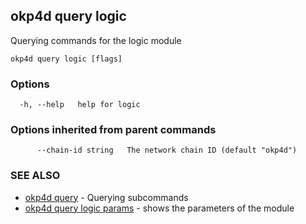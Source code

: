 ## okp4d query logic

Querying commands for the logic module

```
okp4d query logic [flags]
```

### Options

```
  -h, --help   help for logic
```

### Options inherited from parent commands

```
      --chain-id string   The network chain ID (default "okp4d")
```

### SEE ALSO

* [okp4d query](okp4d_query.md)	 - Querying subcommands
* [okp4d query logic params](okp4d_query_logic_params.md)	 - shows the parameters of the module

